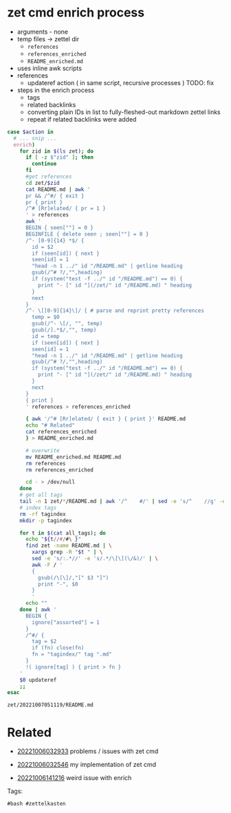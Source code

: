 # zet cmd enrich process

- arguments - none
- temp files -> zettel dir
  - `references`
  - `references_enriched`
  - `README_enriched.md`
- uses inline awk scripts
- references
  - updateref action ( in same script, recursive processes )
    TODO: fix
- steps in the enrich process
  - tags
  - related backlinks
  - converting plain IDs in list to fully-fleshed-out markdown zettel links
  - repeat if related backlinks were added

```bash
case $action in
  # ... snip ...
  enrich)
    for zid in $(ls zet); do
      if [ -z $"zid" ]; then
        continue
      fi
      #get references
      cd zet/$zid
      cat README.md | awk '
      pr && /^#/ { exit }
      pr { print }
      /^# [Rr]elated/ { pr = 1 }
      ' > references
      awk '
      BEGIN { seen[""] = 0 }
      BEGINFILE { delete seen ; seen[""] = 0 }
      /^- [0-9]{14} *$/ {
        id = $2
        if (seen[id]) { next }
        seen[id] = 1
        "head -n 1 ../" id "/README.md" | getline heading
        gsub(/^# ?/,"",heading)
        if (system("test -f ../" id "/README.md") == 0) {
          print "- [" id "](/zet/" id "/README.md) " heading
        }
        next
      }
      /^- \[[0-9]{14}\]/ { # parse and reprint pretty references
        temp = $0
        gsub(/^- \[/, "", temp)
        gsub(/].*$/,"", temp)
        id = temp
        if (seen[id]) { next }
        seen[id] = 1
        "head -n 1 ../" id "/README.md" | getline heading
        gsub(/^# ?/,"",heading)
        if (system("test -f ../" id "/README.md") == 0) {
          print "- [" id "](/zet/" id "/README.md) " heading
        }
        next
      }
      { print }
      ' references > references_enriched

      { awk '/^# [Rr]elated/ { exit } { print }' README.md
      echo "# Related"
      cat references_enriched
      } > README_enriched.md

      # overwrite
      mv README_enriched.md README.md
      rm references
      rm references_enriched

      cd - > /dev/null
    done
    # get all tags
    tail -n 1 zet/*/README.md | awk '/^    #/' | sed -e 's/^    //g' -e 's/ /\n/g' | sort -u > all_tags
    # index tags
    rm -rf tagindex
    mkdir -p tagindex

    for t in $(cat all_tags); do
      echo "${t//#/#\ }"
      find zet -name README.md | \
        xargs grep -R "$t " | \
        sed -e 's/:.*//' -e 's/.*/\[\](\/&)/' | \
        awk -F / '
        {
          gsub(/\[\]/,"[" $3 "]")
          print "-", $0
        }
        '
      echo ""
    done | awk '
      BEGIN {
        ignore["assorted"] = 1
      }
      /^#/ {
        tag = $2
        if (fn) close(fn)
        fn = "tagindex/" tag ".md"
      }
      !( ignore[tag] ) { print > fn }
    '
    $0 updateref
    ;;
esac
```

` zet/20221007051119/README.md `

# Related

- [20221006032933](/zet/20221006032933/README.md) problems / issues with zet cmd

- [20221006032546](/zet/20221006032546/README.md) my implementation of zet cmd

- [20221006141216](/zet/20221006141216/README.md) weird issue with enrich


Tags:

    #bash #zettelkasten 

